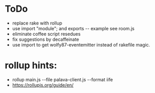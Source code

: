 #  ToDo

* replace rake with rollup
* use import "module";  and exports -- example see room.js
* eliminate coffee script resedues
* fix suggestions by decaffeinate
* use import to get wolfy87-eventemitter instead of rakefile magic.


# rollup hints:

* rollup main.js --file palava-client.js --format iife
* https://rollupjs.org/guide/en/
